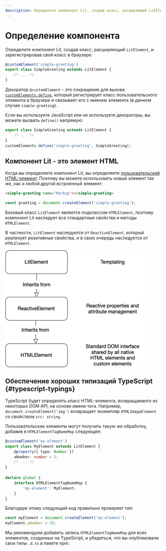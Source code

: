 ```yaml
---
description: Определите компонент Lit, создав класс, расширяющий LitElement, и зарегистрировав свой класс в браузере
---
```


# Определение компонента

Определите компонент Lit, создав класс, расширяющий `LitElement`, и зарегистрировав свой класс в браузере:

```ts
@customElement('simple-greeting')
export class SimpleGreeting extends LitElement {
    /* ... */
}
```

Декоратор `@customElement` - это сокращение для вызова [`customElements.define`](https://developer.mozilla.org/docs/Web/API/CustomElementRegistry/define), который регистрирует класс пользовательского элемента в браузере и связывает его с именем элемента (в данном случае `simple-greeting`).

Если вы используете JavaScript или не используете декораторы, вы можете вызвать `define()` напрямую:

```js
export class SimpleGreeting extends LitElement {
    /* ... */
}
customElements.define('simple-greeting', SimpleGreeting);
```

## Компонент Lit - это элемент HTML

Когда вы определяете компонент Lit, вы определяете [пользовательский HTML-элемент](https://developer.mozilla.org/docs/Web/Web_Components/Using_custom_elements). Поэтому вы можете использовать новый элемент так же, как и любой другой встроенный элемент:

```html
<simple-greeting name="Markup"></simple-greeting>
```

```js
const greeting = document.createElement('simple-greeting');
```

Базовый класс `LitElement` является подклассом `HTMLElement`, поэтому компонент Lit наследует все стандартные свойства и методы `HTMLElement`.

В частности, `LitElement` наследуется от `ReactiveElement`, который реализует реактивные свойства, и в свою очередь наследуется от `HTMLElement`.

![Диаграмма наследования показывает, что LitElement наследует от ReactiveElement, который, в свою очередь, наследует от HTMLElement. LitElement отвечает за шаблонизацию, ReactiveElement - за управление реактивными свойствами и атрибутами, HTMLElement - стандартный интерфейс DOM, общий для всех собственных элементов HTML и пользовательских элементов.](lit-element-inheritance.png)

## Обеспечение хороших типизаций TypeScript {#typescript-typings}

TypeScript будет определять класс HTML-элемента, возвращаемого из некоторых DOM API, на основе имени тега. Например, `document.createElement('img')` возвращает экземпляр `HTMLImageElement` со свойством `src: string`.

Пользовательские элементы могут получить такую же обработку, добавив в `HTMLElementTagNameMap` следующее:

```ts
@customElement('my-element')
export class MyElement extends LitElement {
    @property({ type: Number })
    aNumber: number = 5;
    /* ... */
}

declare global {
    interface HTMLElementTagNameMap {
        'my-element': MyElement;
    }
}
```

Благодаря этому следующий код правильно проверяет тип:

```ts
const myElement = document.createElement('my-element');
myElement.aNumber = 10;
```

Мы рекомендуем добавить запись `HTMLElementTagNameMap` для всех элементов, созданных на TypeScript, и убедиться, что вы опубликовали свои типы `.d.ts` в пакете npm.
